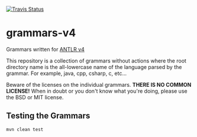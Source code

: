 [![Travis Status](https://api.travis-ci.org/antlr/grammars-v4.png)](https://travis-ci.org/antlr/grammars-v4)

# grammars-v4

Grammars written for [ANTLR v4](https://github.com/antlr/antlr4)

This repository is a collection of grammars without actions where the
root directory name is the all-lowercase name of the language parsed
by the grammar. For example, java, cpp, csharp, c, etc...

Beware of the licenses on the individual grammars. **THERE IS NO COMMON
LICENSE!** When in doubt or you don't know what you're doing, please use
the BSD or MIT license.

## Testing the Grammars

```
mvn clean test
```

